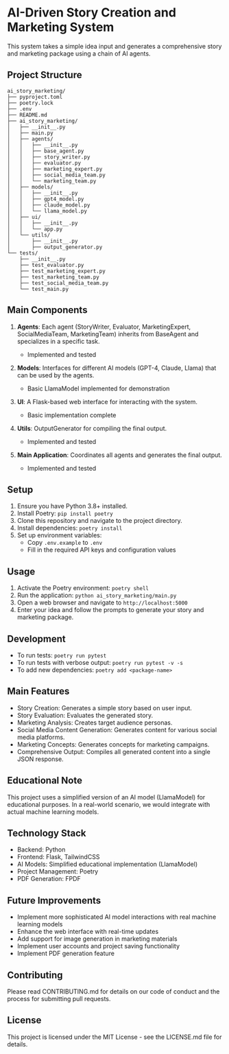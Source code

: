 # AI-Driven Story Creation and Marketing System

This system takes a simple idea input and generates a comprehensive story and marketing package using a chain of AI agents.

## Project Structure

```
ai_story_marketing/
├── pyproject.toml
├── poetry.lock
├── .env
├── README.md
├── ai_story_marketing/
│   ├── __init__.py
│   ├── main.py
│   ├── agents/
│   │   ├── __init__.py
│   │   ├── base_agent.py
│   │   ├── story_writer.py
│   │   ├── evaluator.py
│   │   ├── marketing_expert.py
│   │   ├── social_media_team.py
│   │   └── marketing_team.py
│   ├── models/
│   │   ├── __init__.py
│   │   ├── gpt4_model.py
│   │   ├── claude_model.py
│   │   └── llama_model.py
│   ├── ui/
│   │   ├── __init__.py
│   │   └── app.py
│   └── utils/
│       ├── __init__.py
│       ├── output_generator.py
└── tests/
    ├── __init__.py
    ├── test_evaluator.py
    ├── test_marketing_expert.py
    ├── test_marketing_team.py
    ├── test_social_media_team.py
    └── test_main.py
```

## Main Components

1. **Agents**: Each agent (StoryWriter, Evaluator, MarketingExpert, SocialMediaTeam, MarketingTeam) inherits from BaseAgent and specializes in a specific task.
   - Implemented and tested

2. **Models**: Interfaces for different AI models (GPT-4, Claude, Llama) that can be used by the agents.
   - Basic LlamaModel implemented for demonstration

3. **UI**: A Flask-based web interface for interacting with the system.
   - Basic implementation complete

4. **Utils**: OutputGenerator for compiling the final output.
   - Implemented and tested

5. **Main Application**: Coordinates all agents and generates the final output.
   - Implemented and tested

## Setup

1. Ensure you have Python 3.8+ installed.
2. Install Poetry: `pip install poetry`
3. Clone this repository and navigate to the project directory.
4. Install dependencies: `poetry install`
5. Set up environment variables:
   - Copy `.env.example` to `.env`
   - Fill in the required API keys and configuration values

## Usage

1. Activate the Poetry environment: `poetry shell`
2. Run the application: `python ai_story_marketing/main.py`
3. Open a web browser and navigate to `http://localhost:5000`
4. Enter your idea and follow the prompts to generate your story and marketing package.

## Development

- To run tests: `poetry run pytest`
- To run tests with verbose output: `poetry run pytest -v -s`
- To add new dependencies: `poetry add <package-name>`

## Main Features

- Story Creation: Generates a simple story based on user input.
- Story Evaluation: Evaluates the generated story.
- Marketing Analysis: Creates target audience personas.
- Social Media Content Generation: Generates content for various social media platforms.
- Marketing Concepts: Generates concepts for marketing campaigns.
- Comprehensive Output: Compiles all generated content into a single JSON response.

## Educational Note

This project uses a simplified version of an AI model (LlamaModel) for educational purposes. In a real-world scenario, we would integrate with actual machine learning models.

## Technology Stack

- Backend: Python
- Frontend: Flask, TailwindCSS
- AI Models: Simplified educational implementation (LlamaModel)
- Project Management: Poetry
- PDF Generation: FPDF

## Future Improvements

- Implement more sophisticated AI model interactions with real machine learning models
- Enhance the web interface with real-time updates
- Add support for image generation in marketing materials
- Implement user accounts and project saving functionality
- Implement PDF generation feature

## Contributing

Please read CONTRIBUTING.md for details on our code of conduct and the process for submitting pull requests.

## License

This project is licensed under the MIT License - see the LICENSE.md file for details.
